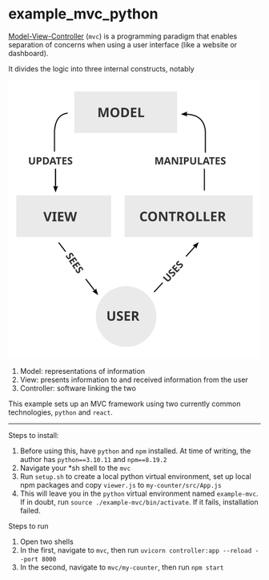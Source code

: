 # example_mvc_python

[Model-View-Controller](https://en.wikipedia.org/wiki/Model%E2%80%93view%E2%80%93controller) (`mvc`) is a programming paradigm that enables separation of concerns when using a user interface (like a website or dashboard).

It divides the logic into three internal constructs, notably

![MVC Controller Model](./readme_images/MVC-Process.svg)

1. Model: representations of information
2. View: presents information to and received information from the user
3. Controller: software linking the two

This example sets up an MVC framework using two currently common technologies, `python` and `react`.

---

Steps to install:

1. Before using this, have `python` and `npm` installed. At time of writing, the author has `python==3.10.11` and `npm==8.19.2`
2. Navigate your *sh shell to the `mvc`
3. Run `setup.sh` to create a local python virtual environment, set up local npm packages and copy `viewer.js` to `my-counter/src/App.js`
4. This will leave you in the `python` virtual environment named `example-mvc`. If in doubt, run `source ./example-mvc/bin/activate`. If it fails, installation failed.


Steps to run
1. Open two shells
2. In the first, navigate to `mvc`, then run `uvicorn controller:app --reload --port 8000`
3. In the second, navigate to `mvc/my-counter`, then run `npm start`

